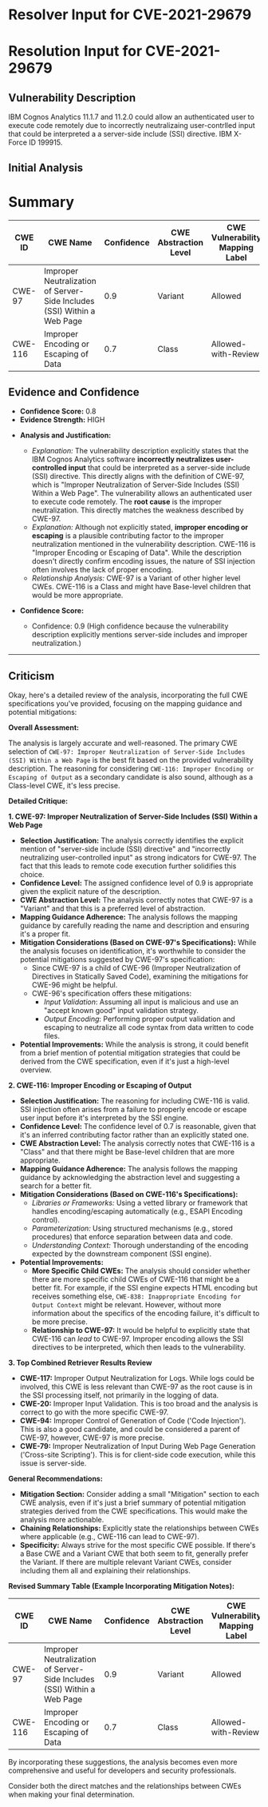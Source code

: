# Resolver Input for CVE-2021-29679

# Resolution Input for CVE-2021-29679

## Vulnerability Description
IBM Cognos Analytics 11.1.7 and 11.2.0 could allow an authenticated user to execute code remotely due to incorrectly neutralizaing user-contrlled input that could be interpreted a a server-side include (SSI) directive. IBM X-Force ID 199915.

## Initial Analysis
# Summary
| CWE ID | CWE Name | Confidence | CWE Abstraction Level | CWE Vulnerability Mapping Label | CWE-Vulnerability Mapping Notes |
|---|---|---|---|---|---|
| CWE-97 | Improper Neutralization of Server-Side Includes (SSI) Within a Web Page | 0.9 | Variant | Allowed | Primary CWE |
| CWE-116 | Improper Encoding or Escaping of Data | 0.7 | Class | Allowed-with-Review | Secondary Candidate |

## Evidence and Confidence

*   **Confidence Score:** 0.8
*   **Evidence Strength:** HIGH

- **Analysis and Justification:**
  - *Explanation:* The vulnerability description explicitly states that the IBM Cognos Analytics software **incorrectly neutralizes user-controlled input** that could be interpreted as a server-side include (SSI) directive. This directly aligns with the definition of CWE-97, which is "Improper Neutralization of Server-Side Includes (SSI) Within a Web Page". The vulnerability allows an authenticated user to execute code remotely. The **root cause** is the improper neutralization. This directly matches the weakness described by CWE-97.
  - *Explanation:* Although not explicitly stated, **improper encoding or escaping** is a plausible contributing factor to the improper neutralization mentioned in the vulnerability description. CWE-116 is "Improper Encoding or Escaping of Data". While the description doesn't directly confirm encoding issues, the nature of SSI injection often involves the lack of proper encoding.
  - *Relationship Analysis:* CWE-97 is a Variant of other higher level CWEs. CWE-116 is a Class and might have Base-level children that would be more appropriate.

- **Confidence Score:**
  - Confidence: 0.9 (High confidence because the vulnerability description explicitly mentions server-side includes and improper neutralization.)

---

## Criticism
Okay, here's a detailed review of the analysis, incorporating the full CWE specifications you've provided, focusing on the mapping guidance and potential mitigations:

**Overall Assessment:**

The analysis is largely accurate and well-reasoned. The primary CWE selection of `CWE-97: Improper Neutralization of Server-Side Includes (SSI) Within a Web Page` is the best fit based on the provided vulnerability description. The reasoning for considering `CWE-116: Improper Encoding or Escaping of Output` as a secondary candidate is also sound, although as a Class-level CWE, it's less precise.

**Detailed Critique:**

**1. CWE-97: Improper Neutralization of Server-Side Includes (SSI) Within a Web Page**

*   **Selection Justification:**  The analysis correctly identifies the explicit mention of "server-side include (SSI) directive" and "incorrectly neutralizing user-controlled input" as strong indicators for CWE-97.  The fact that this leads to remote code execution further solidifies this choice.
*   **Confidence Level:** The assigned confidence level of 0.9 is appropriate given the explicit nature of the description.
*   **CWE Abstraction Level:** The analysis correctly notes that CWE-97 is a "Variant" and that this is a preferred level of abstraction.
*   **Mapping Guidance Adherence:** The analysis follows the mapping guidance by carefully reading the name and description and ensuring it's a proper fit.
*   **Mitigation Considerations (Based on CWE-97's Specifications):** While the analysis focuses on identification, it's worthwhile to consider the potential mitigations suggested by CWE-97's specification:
    *   Since CWE-97 is a child of CWE-96 (Improper Neutralization of Directives in Statically Saved Code), examining the mitigations for CWE-96 might be helpful.
    * CWE-96's specification offers these mitigations:
      * *Input Validation*: Assuming all input is malicious and use an "accept known good" input validation strategy.
      * *Output Encoding*: Performing proper output validation and escaping to neutralize all code syntax from data written to code files.
*   **Potential Improvements:** While the analysis is strong, it could benefit from a brief mention of potential mitigation strategies that could be derived from the CWE specification, even if it's just a high-level overview.

**2. CWE-116: Improper Encoding or Escaping of Output**

*   **Selection Justification:** The reasoning for including CWE-116 is valid. SSI injection often arises from a failure to properly encode or escape user input before it's interpreted by the SSI engine.
*   **Confidence Level:** The confidence level of 0.7 is reasonable, given that it's an inferred contributing factor rather than an explicitly stated one.
*   **CWE Abstraction Level:** The analysis correctly notes that CWE-116 is a "Class" and that there might be Base-level children that are more appropriate.
*   **Mapping Guidance Adherence:** The analysis follows the mapping guidance by acknowledging the abstraction level and suggesting a search for a better fit.
*   **Mitigation Considerations (Based on CWE-116's Specifications):**
    *   *Libraries or Frameworks:*  Using a vetted library or framework that handles encoding/escaping automatically (e.g., ESAPI Encoding control).
    *   *Parameterization:*  Using structured mechanisms (e.g., stored procedures) that enforce separation between data and code.
    *   *Understanding Context:*  Thorough understanding of the encoding expected by the downstream component (SSI engine).
*   **Potential Improvements:**
    *   **More Specific Child CWEs:** The analysis should consider whether there are more specific child CWEs of CWE-116 that might be a better fit.  For example, if the SSI engine expects HTML encoding but receives something else, `CWE-838: Inappropriate Encoding for Output Context` might be relevant. However, without more information about the specifics of the encoding failure, it's difficult to be more precise.
    *   **Relationship to CWE-97:** It would be helpful to explicitly state that CWE-116 can *lead* to CWE-97. Improper encoding allows the SSI directives to be interpreted, which then leads to the vulnerability.

**3. Top Combined Retriever Results Review**

*   **CWE-117:** Improper Output Neutralization for Logs. While logs could be involved, this CWE is less relevant than CWE-97 as the root cause is in the SSI processing itself, not primarily in the logging of data.
*   **CWE-20:** Improper Input Validation. This is too broad and the analysis is correct to go with the more specific CWE-97.
*   **CWE-94:** Improper Control of Generation of Code ('Code Injection'). This is also a good candidate, and could be considered a parent of CWE-97, however, CWE-97 is more precise.
*   **CWE-79:** Improper Neutralization of Input During Web Page Generation ('Cross-site Scripting'). This is for client-side code execution, while this issue is server-side.

**General Recommendations:**

*   **Mitigation Section:** Consider adding a small "Mitigation" section to each CWE analysis, even if it's just a brief summary of potential mitigation strategies derived from the CWE specifications. This would make the analysis more actionable.
*   **Chaining Relationships:** Explicitly state the relationships between CWEs where applicable (e.g., CWE-116 can lead to CWE-97).
*   **Specificity:** Always strive for the most specific CWE possible. If there's a Base CWE and a Variant CWE that both seem to fit, generally prefer the Variant. If there are multiple relevant Variant CWEs, consider including them all and explaining their relationships.

**Revised Summary Table (Example Incorporating Mitigation Notes):**

| CWE ID | CWE Name | Confidence | CWE Abstraction Level | CWE Vulnerability Mapping Label | CWE-Vulnerability Mapping Notes | Potential Mitigations |
|---|---|---|---|---|---|---|
| CWE-97 | Improper Neutralization of Server-Side Includes (SSI) Within a Web Page | 0.9 | Variant | Allowed | Primary CWE | Input Validation, Output Encoding and Escaping |
| CWE-116 | Improper Encoding or Escaping of Data | 0.7 | Class | Allowed-with-Review | Secondary Candidate | Libraries/Frameworks, Parameterization, Context-Aware Encoding |

By incorporating these suggestions, the analysis becomes even more comprehensive and useful for developers and security professionals.

Consider both the direct matches and the relationships between CWEs
when making your final determination.
        